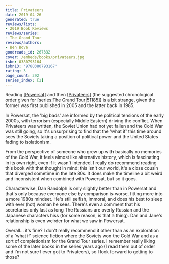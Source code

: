 ```yaml
---
title: Privateers
date: 2019-04-26
generated: true
reviews/lists:
- 2019 Book Reviews
reviews/series:
- The Grand Tour
reviews/authors:
- Ben Bova
goodreads_id: 267332
cover: /embeds/books/privateers.jpg
isbn: 0380793164
isbn13: '9780380793167'
rating: 3
page_count: 392
series_index: [2]
---
```

Reading [[Powersat]]() and then [[Privateers]]() (the suggested chronological order given for [series:The Grand Tour|51185]) is a bit strange, given the former was first published in 2005 and the latter back in 1985.  

In Powersat, the 'big bads' are informed by the political tensions of the early 2000s, with terrorism (especially Middle Eastern) driving the conflict. When Privateers was written, the Soviet Union had not yet fallen and the Cold War was still going, so it's unsurprising to find that the 'what if' this time around sees the Soviets taking a position of political power and the United States fading to isolationism.  

<!--more-->

From the perspective of someone who grew up with basically no memories of the Cold War, it feels almost like alternative history, which is fascinating in its own right, even if it wasn't intended. I really do recommend reading this book with that thought in mind: this isn't our world, it's a close cousin that diverged sometime in the late 80s. It does make the timeline a bit weird and inconsistent when combined with Powersat, but so it goes.  

Characterwise, Dan Randolph is only slightly better than in Powersat and that's only because everyone else by comparison is worse, fitting more into a more 1980s mindset. He's still selfish, immoral, and does his best to sleep with ever (hot) woman he sees. There's even a comment that his secretaries only last as long The Russians are overly Russian and the Japanese characters hiss (for some reason, is that a thing). Dan and Jane's relationship is even weirder for what we saw in Powersat.  

Overall... it's fine? I don't really recommend it other than as an exploration of a 'what if' science fiction where the Soviets won the Cold War and as a sort of completionism for the Grand Tour series. I remember really liking some of the later books in the series years ago (I read them out of order and I'm not sure I ever got to Privateers), so I look forward to getting to those?